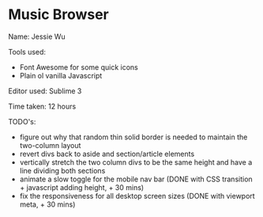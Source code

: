 Music Browser
=============

Name: Jessie Wu

Tools used: 
* Font Awesome for some quick icons
* Plain ol vanilla Javascript

Editor used: Sublime 3

Time taken: 12 hours

TODO's: 
* figure out why that random thin solid border is needed to maintain the two-column layout
* revert divs back to aside and section/article elements
* vertically stretch the two column divs to be the same height and have a line dividing both sections
* animate a slow toggle for the mobile nav bar (DONE with CSS transition + javascript adding height, + 30 mins)
* fix the responsiveness for all desktop screen sizes (DONE with viewport meta, + 30 mins)

